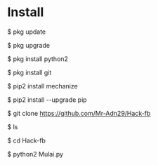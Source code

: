 # Install

$ pkg update

$ pkg upgrade

$ pkg install python2

$ pkg install git

$ pip2 install mechanize

$ pip2 install --upgrade pip

$ git clone https://github.com/Mr-Adn29/Hack-fb

$ ls

$ cd Hack-fb

$ python2 Mulai.py
